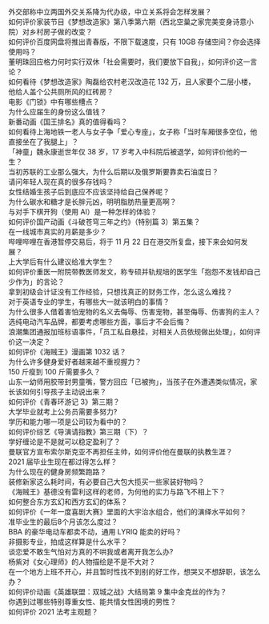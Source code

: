 外交部称中立两国外交关系降为代办级，中立关系将会怎样发展？  
如何评价家装节目《梦想改造家》第八季第六期（西北空巢之家完美变身诗意小院）对乡村房子做的改变？  
如何评价百度网盘将推出青春版，不限下载速度，只有 10GB 存储空间？你会选择使用吗？  
董明珠回应格力何时实行双休「社会需要时，我们要放下自我」，如何评价这一言论？  
如何看待《梦想改造家》陶磊给农村老汉改造花 132 万，且人家要个二层小楼，他给人盖个公共厕所风的红砖房？  
电影《门锁》中有哪些槽点？  
为什么应届生的身份这么值钱？  
新番动画《国王排名》真的值得看吗？  
如何看待上海地铁一老人与女子争「爱心专座」，女子称「当时车厢很多空位，他直接坐在了我腿上」？  
「神童」魏永康逝世年仅 38 岁，17 岁考入中科院后被退学，如何评价他的一生？  
当初苏联的工业那么强大，为什么后期以及俄罗斯要靠卖石油度日？  
请问年轻人现在真的很多存钱吗？  
女性结婚生孩子后到底应不应该坚持给自己保养呢？  
为什么碳水和糖才是长胖元凶，明明脂肪热量更高啊？  
与对手下棋开狗（使用 AI）是一种怎样的体验？  
如何评价国产动画《斗破苍穹三年之约》（特别篇 3）第五集？  
在一线城市真实的月薪是多少？  
哔哩哔哩在香港暂停交易后，将于 11 月 22 日在港交所复盘，接下来会如何发展？  
上大学后有什么建议给准大学生？  
如何评价重医一附院带教医师发文，称专硕并轨规培的医学生「抱怨不发钱却自己少作为」的言论？  
拿到初级会计证没有工作经验，只想找真正的财务工作，怎么这么难找？  
对于英语专业的学生，有哪些大一就该明白的事情？  
为什么很多人借着害怕宠物的名义去侮辱、伤害宠物，甚至侮辱、伤害狗的主人？  
选纯电动汽车品牌，都要考虑哪些方面，事后才不会后悔？  
浪潮集团通报加班标语事件，「员工私自悬挂，对相关人员依规做出处理」，如何评价这一决定？  
如何评价《海贼王》漫画第 1032 话？  
为什么许多健身爱好者越来越不重视握力？  
150 斤瘦到 100 斤需要多久？  
山东一幼师用胶带封男童嘴，警方回应「已被拘」，当孩子在外遭遇类似情况，家长该如何引导孩子主动说出来？  
如何评价《青春环游记 3》第三期？  
大学毕业就考上公务员需要多努力?  
学历和能力哪一项是公司较为看中的？  
如何评价综艺《导演请指教》第三期（下）？  
学好缠论是不是就可以稳定盈利了？  
曼联官方宣布索尔斯克亚不再担任主帅，如何评价他在曼联的执教生涯？  
2021 届毕业生现在都过得怎么样？  
为什么现在的健身房频繁跑路？  
装修新家这么耗时间，有必要自己大包大揽买一些家装好物吗？  
《海贼王》基德没有雷利这样的老师，为何他的实力与路飞不相上下？  
如何整合东方玄幻和西方玄幻的体系？  
如何评价《一年一度喜剧大赛》里面的大宇治水组合，他们的演绎水平如何？  
准毕业生的最后8个月该怎么度过？  
BBA 的豪华电动车都卖不动，通用 LYRIQ 能卖的好吗？  
非摄影专业，拍成这样算是什么水平？  
谈恋爱不敢生气怕对方真的不哄我或者离开我怎么办?  
杨紫对《女心理师》的人物描绘是不是不大对？  
在一个地方上班不开心，并且暂时性找不到别的好工作，想哭又不想辞职，该怎么办？  
如何评价动画《英雄联盟：双城之战》大结局第 9 集中金克丝的作为？  
你遇到过哪些特别尊重女性、能共情女性困境的男性？  
如何评价 2021 法考主观题？  
